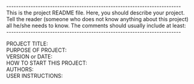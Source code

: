 ------------------------------------------------------------------------<br>
This is the project README file. Here, you should describe your project.<br>
Tell the reader (someone who does not know anything about this project)<br>
all he/she needs to know. The comments should usually include at least:<br>
------------------------------------------------------------------------<br>

PROJECT TITLE: <br>
PURPOSE OF PROJECT: <br>
VERSION or DATE: <br>
HOW TO START THIS PROJECT:<br>
AUTHORS:<br>
USER INSTRUCTIONS:<br>
